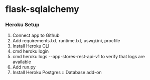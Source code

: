 # flask-sqlalchemy

### Heroku Setup
1. Connect app to Github
2. Add requirements.txt, runtime.txt, uswgi.ini, procfile
3. Install Heroku CLI
4. cmd heroku login
5. cmd heroku logs --app-stores-rest-api-v1 to verify that logs are available
6. Add run.py
7. Install Heroku Postgres :: Database add-on
